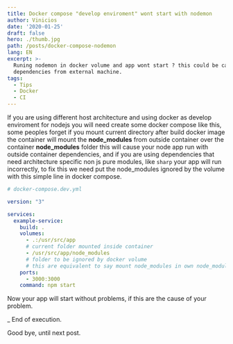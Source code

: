 ```yaml
---
title: Docker compose "develop enviroment" wont start with nodemon
author: Vinicios
date: '2020-01-25'
draft: false
hero: ./thumb.jpg
path: /posts/docker-compose-nodemon
lang: EN
excerpt: >-
  Runing nodemon in docker volume and app wont start ? this could be caused by
  dependencies from external machine.
tags:
  - Tips
  - Docker
  - CI
---
```


If you are using different host architecture and using docker as develop enviroment for nodejs you will need create some docker compose like this, some peoples forget if you mount current directory after build docker image the container will mount the **node_modules** from outside container over the container **node_modules** folder this will cause your node app run with outside container dependencies, and if you are using dependencies that need architecture specific non js pure modules, like `sharp` your app will run incorrectly, to fix this we need put the node_modules ignored by the volume with this simple line in docker compose.

```yml
# docker-compose.dev.yml

version: "3"

services:
  example-service:
    build: .
    volumes:
      - .:/usr/src/app
      # current folder mounted inside container
      - /usr/src/app/node_modules
      # folder to be ignored by docker volume
      # this are equivalent to say mount node_modules in own node_modules
    ports:
      - 3000:3000
    command: npm start
```

Now your app will start without problems, if this are the cause of your problem.

\_ End of execution.

Good bye, until next post.
